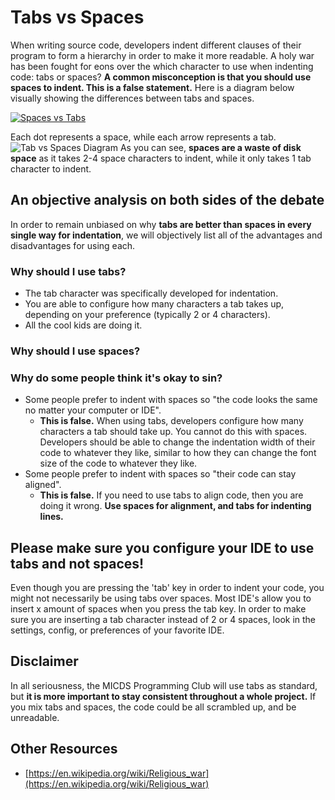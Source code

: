 # Tabs vs Spaces
When writing source code, developers indent different clauses of their program to form a hierarchy in order to make it more readable. A holy war has been fought for eons over the which character to use when indenting code: tabs or spaces? **A common misconception is that you should use spaces to indent. This is a false statement.** Here is a diagram below visually showing the differences between tabs and spaces.

[![Spaces vs Tabs](https://i.ytimg.com/vi/SsoOG6ZeyUI/maxresdefault.jpg)](https://www.youtube.com/watch?v=SsoOG6ZeyUI)


Each dot represents a space, while each arrow represents a tab.
![Tab vs Spaces Diagram](https://github.com/michaelgira23/Programming-Club-Guides/blob/master/introduction/media/tabs_vs_spaces.png)
As you can see, **spaces are a waste of disk space** as it takes 2-4 space characters to indent, while it only takes 1 tab character to indent.

## An objective analysis on both sides of the debate
In order to remain unbiased on why **tabs are better than spaces in every single way for indentation**, we will objectively list all of the advantages and disadvantages for using each.

### Why should I use tabs?
- The tab character was specifically developed for indentation.
- You are able to configure how many characters a tab takes up, depending on your preference (typically 2 or 4 characters).
- All the cool kids are doing it.

### Why should I use spaces?

### Why do some people think it's okay to sin?
- Some people prefer to indent with spaces so "the code looks the same no matter your computer or IDE".
  - **This is false.** When using tabs, developers configure how many characters a tab should take up. You cannot do this with spaces. Developers should be able to change the indentation width of their code to whatever they like, similar to how they can change the font size of the code to whatever they like.
- Some people prefer to indent with spaces so "their code can stay aligned".
  - **This is false.** If you need to use tabs to align code, then you are doing it wrong. **Use spaces for alignment, and tabs for indenting lines.**

## **Please make sure you configure your IDE to use tabs and not spaces!**
Even though you are pressing the 'tab' key in order to indent your code, you might not necessarily be using tabs over spaces. Most IDE's allow you to insert x amount of spaces when you press the tab key. In order to make sure you are inserting a tab character instead of 2 or 4 spaces, look in the settings, config, or preferences of your favorite IDE.

## Disclaimer
In all seriousness, the MICDS Programming Club will use tabs as standard, but **it is more important to stay consistent throughout a whole project.** If you mix tabs and spaces, the code could be all scrambled up, and be unreadable.

## Other Resources
- [https://en.wikipedia.org/wiki/Religious_war](https://en.wikipedia.org/wiki/Religious_war)
